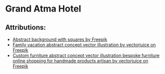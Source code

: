 # Grand Atma Hotel

## Attributions:

- [Abstract background with squares by Freepik](https://www.freepik.com/free-vector/abstract-background-with-squares_15276013.htm)
- [Family vacation abstract concept vector illustration by vectorjuice on Freepik](https://www.freepik.com/free-vector/family-vacation-abstract-concept-vector-illustration_24122473.htm)
- [Custom furniture abstract concept vector illustration bespoke furniture online shopping for handmade products artisan by vectorjuice on Freepik](https://www.freepik.com/free-vector/custom-furniture-abstract-concept-vector-illustration-bespoke-furniture-online-shopping-handmade-products-artisan-manufacturing-custom-joinery-clients-sketch-abstract-metaphor_24122193.htm)